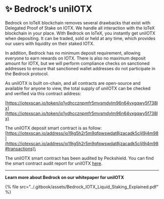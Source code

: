 # ✨ Bedrock's uniIOTX

Bedrock on IoTeX blockchain removes several drawbacks that exist with Delegated Proof of Stake on IOTX. We handle all interaction with the IoTeX blockchain in your place. With Bedrock on IoTeX, you instantly get uniIOTX when depositing. It can be traded, sold or held at any time, which provides our users with liquidity on their staked IOTX.



In addition, Bedrock has no minimum deposit requirement, allowing everyone to earn rewards on IOTX. There is also no maximum deposit amount for IOTX, but we will perform compliance checks on sanctioned addresses to ensure that sanctioned wallet addresses do not participate in the Bedrock protocol.



As uniIOTX is built on-chain, and all contracts are open-source and available for anyone to view, the total supply of uniIOTX can be checked and verified via this contract address:&#x20;

[https://iotexscan.io/token/io1ydhccznpmfr5mvsmdylm96n64vxgqwy5f738lx](https://iotexscan.io/token/io1ydhccznpmfr5mvsmdylm96n64vxgqwy5f738lx)



The uniIOTX deposit smart contract is as follow:  [https://iotexscan.io/address/io19jg5h2r5m9qfpwswdat8jzacadk5cljl9j4m98](https://iotexscan.io/address/io19jg5h2r5m9qfpwswdat8jzacadk5cljl9j4m98#transactions)\


The uniIOTX smart contract has been audited by Peckshield. You can find the smart contract audit report for uniIOTX [here](https://github.com/RockX-SG/uniiotx/blob/main/docs/PeckShield-Audit-Report-RockXStaking-IOTEX-v1.0.pdf).



***

**Learn more about Bedrock on our whitepaper for uniIOTX**

{% file src="../.gitbook/assets/Bedrock_IOTX_Liquid_Staking_Explained.pdf" %}
